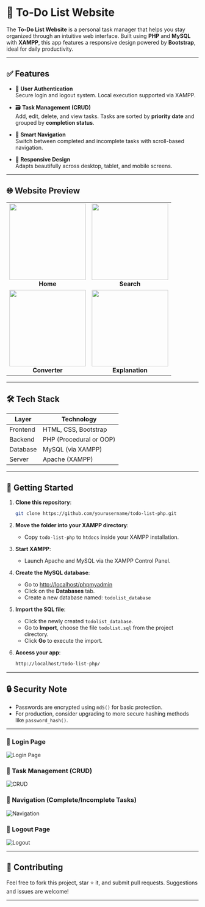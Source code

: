 # 📝 To-Do List Website

The **To-Do List Website** is a personal task manager that helps you stay organized through an intuitive web interface. Built using **PHP** and **MySQL** with **XAMPP**, this app features a responsive design powered by **Bootstrap**, ideal for daily productivity.

---

## ✅ Features

- 🔐 **User Authentication**  
  Secure login and logout system. Local execution supported via XAMPP.

- 🗃️ **Task Management (CRUD)**  
  Add, edit, delete, and view tasks. Tasks are sorted by **priority date** and grouped by **completion status**.

- 🧭 **Smart Navigation**  
  Switch between completed and incomplete tasks with scroll-based navigation.

- 📱 **Responsive Design**  
  Adapts beautifully across desktop, tablet, and mobile screens.

---

## 🌐 Website Preview

<table>
  <tr>
    <td align="center">
      <img src="https://github.com/user-attachments/assets/a6d7a5de-d325-4d83-b883-d95149ef00a1" width="200px"/><br>
      <strong>Home</strong>
    </td>
    <td align="center">
      <img src="https://github.com/user-attachments/assets/667f5dc0-0103-48e4-bcb3-6f4098934e29" width="200px"/><br>
      <strong>Search</strong>
    </td>
  </tr>
  <tr>
    <td align="center">
      <img src="https://github.com/user-attachments/assets/f39c4dd7-44bb-453d-b0b0-71f625f04f9c" width="200px"/><br>
      <strong>Converter</strong>
    </td>
    <td align="center">
      <img src="https://github.com/user-attachments/assets/ec5c67e4-4ffd-499b-a5c8-54f77a931140" width="200px"/><br>
      <strong>Explanation</strong>
    </td>
  </tr>
</table>

---

## 🛠 Tech Stack

| Layer      | Technology        |
|------------|-------------------|
| Frontend   | HTML, CSS, Bootstrap |
| Backend    | PHP (Procedural or OOP) |
| Database   | MySQL (via XAMPP) |
| Server     | Apache (XAMPP)    |

---

## 🚀 Getting Started

1. **Clone this repository**:
   ```bash
   git clone https://github.com/yourusername/todo-list-php.git
   ```

2. **Move the folder into your XAMPP directory**:
   - Copy `todo-list-php` to `htdocs` inside your XAMPP installation.

3. **Start XAMPP**:
   - Launch Apache and MySQL via the XAMPP Control Panel.

4. **Create the MySQL database**:
   - Go to [http://localhost/phpmyadmin](http://localhost/phpmyadmin)
   - Click on the **Databases** tab.
   - Create a new database named: `todolist_database`

5. **Import the SQL file**:
   - Click the newly created `todolist_database`.
   - Go to **Import**, choose the file `todolist.sql` from the project directory.
   - Click **Go** to execute the import.

6. **Access your app**:
   ```bash
   http://localhost/todo-list-php/
   ```

---

## 🔒 Security Note

- Passwords are encrypted using `md5()` for basic protection.
- For production, consider upgrading to more secure hashing methods like `password_hash()`.

---

### 🔑 Login Page  
![Login Page](https://github.com/user-attachments/assets/a2c420d9-85da-406c-8a49-3664a691c1d1)

### 📝 Task Management (CRUD)  
![CRUD](https://github.com/user-attachments/assets/dd285baf-fd69-471d-8d48-3293c92df720)

### 🧭 Navigation (Complete/Incomplete Tasks)  
![Navigation](https://github.com/user-attachments/assets/5da94c03-7003-43f4-a4b7-63d6732a90ff)

### 🚪 Logout Page  
![Logout](https://github.com/user-attachments/assets/df9b15fb-5e12-46c2-adee-bd5b178ece49)

---

## 🤝 Contributing

Feel free to fork this project, star ⭐ it, and submit pull requests. Suggestions and issues are welcome!

---
